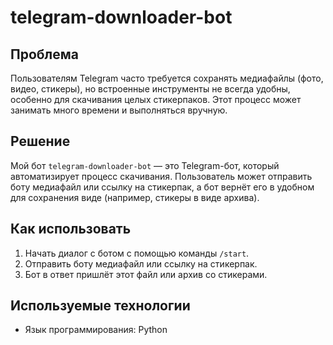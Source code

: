 # telegram-downloader-bot

## Проблема

Пользователям Telegram часто требуется сохранять медиафайлы (фото, видео, стикеры), но встроенные инструменты не всегда удобны, особенно для скачивания целых стикерпаков. Этот процесс может занимать много времени и выполняться вручную.

## Решение

Мой бот `telegram-downloader-bot` — это Telegram-бот, который автоматизирует процесс скачивания. Пользователь может отправить боту медиафайл или ссылку на стикерпак, а бот вернёт его в удобном для сохранения виде (например, стикеры в виде архива).

## Как использовать

1.  Начать диалог с ботом с помощью команды `/start`.
2.  Отправить боту медиафайл или ссылку на стикерпак.
3.  Бот в ответ пришлёт этот файл или архив со стикерами.

## Используемые технологии

-   Язык программирования: Python